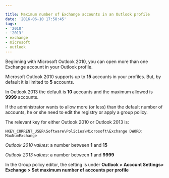 ```yaml
---

title: Maximum number of Exchange accounts in an Outlook profile
date: '2016-06-10 17:58:45'
tags:
- '2010'
- '2013'
- exchange
- microsoft
- outlook
---
```


Beginning with Microsoft Outlook 2010, you can open more than one Exchange account in your Outlook profile.

Microsoft Outlook 2010 supports up to **15** accounts in your profiles. But, by default it is limited to **5** accounts.

In Outlook 2013 the default is **10** accounts and the maximum allowed is **9999** accounts.

If the administrator wants to allow more (or less) than the default number of accounts, he or she need to edit the registry or apply a group policy.

The relevant key for either Outlook 2010 or Outlook 2013 is:

`HKEY_CURRENT_USER\Software\Policies\Microsoft\Exchange
DWORD: MaxNumExchange`

_Outlook 2010 values_: a number between **1** and **15**

_Outlook 2013 values_: a number between **1** and **9999**

In the Group policy editor, the setting is under **Outlook \> Account Settings\> Exchange \> Set maximum number of accounts per profile**

<!--kg-card-end: markdown-->